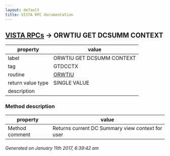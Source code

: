 ```yaml
---
layout: default
title: VISTA RPC documentation
---
```




## [VISTA RPCs](TableOfContent.md) &#8594; ORWTIU GET DCSUMM CONTEXT 

 property | value 
--- | --- 
 label | ORWTIU GET DCSUMM CONTEXT
 tag | GTDCCTX
 routine | [ORWTIU](http://code.osehra.org/dox/Routine_ORWTIU_source.html)
 return value type | SINGLE VALUE
 description | 


### Method description

 property | value 
--- | --- 
 Method comment | Returns current DC Summary view context for user




 ###### Generated on January 11th 2017, 6:39:42 am